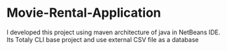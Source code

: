 # Movie-Rental-Application
I developed this project using maven architecture of java in NetBeans IDE. Its Totaly CLI base project and use external CSV file as a database  
